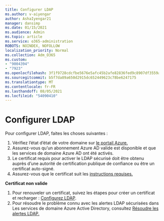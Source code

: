 ```yaml
---
title: Configurer LDAP
ms.author: v-aiyengar
author: AshaIyengar21
manager: dansimp
ms.date: 01/15/2021
ms.audience: Admin
ms.topic: article
ms.service: o365-administration
ROBOTS: NOINDEX, NOFOLLOW
localization_priority: Normal
ms.collection: Adm_O365
ms.custom:
- "9004394"
- "7923"
ms.openlocfilehash: 3f1f9728cdcfbe5676e5afc45b2afe82836fed9c8907df3559ac7daec21194ed
ms.sourcegitcommit: b5f7da89a650d2915dc652449623c78be6247175
ms.translationtype: MT
ms.contentlocale: fr-FR
ms.lasthandoff: 08/05/2021
ms.locfileid: "54090410"
---
```

# <a name="configure-ldap"></a>Configurer LDAP

Pour configurer LDAP, faites les choses suivantes :

1. Vérifiez l’état d’état de votre domaine sur [le portail Azure.](https://aka.ms/aadds-health)
1. Assurez-vous qu’un abonnement Azure AD valide est disponible et que les services de domaine Azure AD ont été activés.
1. Le certificat requis pour activer le LDAP sécurisé doit être obtenu auprès d’une autorité de certification publique de confiance ou être un certificat auto-signé.
1. Assurez-vous que le certificat suit les [instructions requises.](https://docs.microsoft.com/azure/active-directory-domain-services/active-directory-ds-admin-guide-configure-secure-ldap#requirements-for-the-secure-ldap-certificate)

**Certificat non valide**
1. Pour renouveler un certificat, suivez les étapes pour créer un certificat et recharger : [Configurez LDAP](https://docs.microsoft.com/azure/active-directory-domain-services/tutorial-configure-ldaps?WT.mc_id=Portal-Microsoft_Azure_Support).
1. Pour résoudre le problème connu avec les alertes LDAP sécurisées dans Les services de domaine Azure Active Directory, consultez [Résoudre les alertes LDAP.](https://docs.microsoft.com/azure/active-directory-domain-services/alert-ldaps?WT.mc_id=Portal-Microsoft_Azure_Support)

